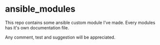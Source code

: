 # ansible_modules

This repo contains some ansible custom module I've made.
Every modules has it's own documentation file.

Any comment, test and suggestion will be appreciated.
